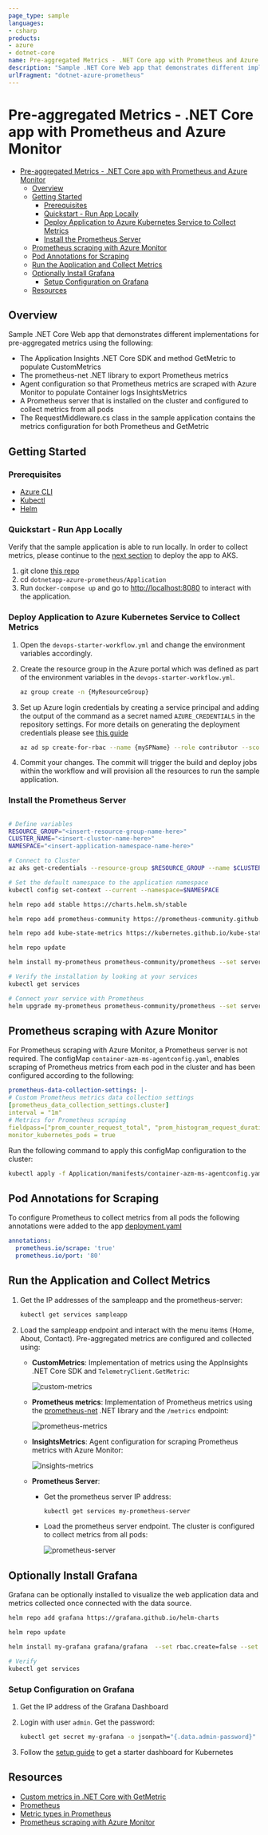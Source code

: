```yaml
---
page_type: sample
languages:
- csharp
products:
- azure
- dotnet-core
name: Pre-aggregated Metrics - .NET Core app with Prometheus and Azure Monitor
description: "Sample .NET Core Web app that demonstrates different implementations for pre-aggregated metrics"
urlFragment: "dotnet-azure-prometheus"
---
```

# Pre-aggregated Metrics - .NET Core app with Prometheus and Azure Monitor

- [Pre-aggregated Metrics - .NET Core app with Prometheus and Azure Monitor](#pre-aggregated-metrics---net-core-app-with-prometheus-and-azure-monitor)
  - [Overview](#overview)
  - [Getting Started](#getting-started)
    - [Prerequisites](#prerequisites)
    - [Quickstart - Run App Locally](#quickstart---run-app-locally)
    - [Deploy Application to Azure Kubernetes Service to Collect Metrics](#deploy-application-to-azure-kubernetes-service-to-collect-metrics)
    - [Install the Prometheus Server](#install-the-prometheus-server)
  - [Prometheus scraping with Azure Monitor](#prometheus-scraping-with-azure-monitor)
  - [Pod Annotations for Scraping](#pod-annotations-for-scraping)
  - [Run the Application and Collect Metrics](#run-the-application-and-collect-metrics)
  - [Optionally Install Grafana](#optionally-install-grafana)
    - [Setup Configuration on Grafana](#setup-configuration-on-grafana)
  - [Resources](#resources)

## Overview

Sample .NET Core Web app that demonstrates different implementations for pre-aggregated metrics using the following:

- The Application Insights .NET Core SDK and method GetMetric to populate CustomMetrics
- The prometheus-net .NET library to export Prometheus metrics
- Agent configuration so that Prometheus metrics are scraped with Azure Monitor to populate Container logs InsightsMetrics
- A Prometheus server that is installed on the cluster and configured to collect metrics from all pods
- The RequestMiddleware.cs class in the sample application contains the metrics configuration for both Prometheus and GetMetric

## Getting Started

### Prerequisites

- [Azure CLI](https://docs.microsoft.com/en-us/cli/azure/install-azure-cli?view=azure-cli-latest)
- [Kubectl](https://kubernetes.io/docs/tasks/tools/install-kubectl/)
- [Helm](https://helm.sh/docs/intro/install/)

### Quickstart - Run App Locally

Verify that the sample application is able to run locally. In order to collect metrics, please continue to the [next section](#deploy-application-to-azure-kubernetes-service-to-collect-metrics) to deploy the app to AKS.

1. git clone [this repo](https://github.com/Azure-Samples/dotnetapp-azure-prometheus/)
2. cd `dotnetapp-azure-prometheus/Application`
3. Run `docker-compose up` and go to <http://localhost:8080> to interact with the application.

### Deploy Application to Azure Kubernetes Service to Collect Metrics

1. Open the `devops-starter-workflow.yml` and change the environment variables accordingly.
2. Create the resource group in the Azure portal which was defined as part of the environment variables in the `devops-starter-workflow.yml`.

    ```bash
    az group create -n {MyResourceGroup}
    ```

3. Set up Azure login credentials by creating a service principal and adding the output of the command as a secret named `AZURE_CREDENTIALS` in the repository settings. For more details on generating the deployment credentials please see [this guide](https://docs.microsoft.com/en-us/azure/azure-resource-manager/templates/deploy-github-actions#generate-deployment-credentials)

    ```bash
    az ad sp create-for-rbac --name {mySPName} --role contributor --scopes /subscriptions/{subscription-id}/resourceGroups/{MyResourceGroup} --sdk-auth
    ```

4. Commit your changes. The commit will trigger the build and deploy jobs within the workflow and will provision all the resources to run the sample application.

### Install the Prometheus Server

```bash

# Define variables
RESOURCE_GROUP="<insert-resource-group-name-here>"
CLUSTER_NAME="<insert-cluster-name-here>"
NAMESPACE="<insert-application-namespace-name-here>"

# Connect to Cluster
az aks get-credentials --resource-group $RESOURCE_GROUP --name $CLUSTER_NAME

# Set the default namespace to the application namespace
kubectl config set-context --current --namespace=$NAMESPACE

helm repo add stable https://charts.helm.sh/stable 

helm repo add prometheus-community https://prometheus-community.github.io/helm-charts

helm repo add kube-state-metrics https://kubernetes.github.io/kube-state-metrics

helm repo update

helm install my-prometheus prometheus-community/prometheus --set server.service.type=LoadBalancer --set rbac.create=false

# Verify the installation by looking at your services 
kubectl get services

# Connect your service with Prometheus 
helm upgrade my-prometheus prometheus-community/prometheus --set server.service.type=LoadBalancer --set rbac.create=false -f Application/manifests/prometheus.values.yaml
```

## Prometheus scraping with Azure Monitor

For Prometheus scraping with Azure Monitor, a Prometheus server is not required. The configMap `container-azm-ms-agentconfig.yaml`, enables scraping of Prometheus metrics from each pod in the cluster and has been configured according to the following:

```yml
prometheus-data-collection-settings: |- 
# Custom Prometheus metrics data collection settings
[prometheus_data_collection_settings.cluster] 
interval = "1m"
# Metrics for Prometheus scraping
fieldpass=["prom_counter_request_total", "prom_histogram_request_duration", "prom_summary_memory", "prom_gauge_memory"]
monitor_kubernetes_pods = true 
```

Run the following command to apply this configMap configuration to the cluster:

```bash
kubectl apply -f Application/manifests/container-azm-ms-agentconfig.yaml
```

## Pod Annotations for Scraping

To configure Prometheus to collect metrics from all pods the following annotations were added to the app [deployment.yaml](Application/charts/sampleapp/templates/deployment.yaml)

```yml
annotations:
  prometheus.io/scrape: 'true'
  prometheus.io/port: '80'
```

## Run the Application and Collect Metrics

1. Get the IP addresses of the sampleapp and the prometheus-server:

    ```bash
    kubectl get services sampleapp
    ```

2. Load the sampleapp endpoint and interact with the menu items (Home, About, Contact). Pre-aggregated metrics are configured and collected using:

    - **CustomMetrics**: Implementation of metrics using the AppInsights .NET Core SDK and `TelemetryClient.GetMetric`:

      ![custom-metrics](./assets/custom-metrics.png)

    - **Prometheus metrics**: Implementation of Prometheus metrics using the [prometheus-net](https://github.com/prometheus-net/prometheus-net) .NET library and the `/metrics` endpoint:

      ![prometheus-metrics](./assets/prometheus-metrics.png)

    - **InsightsMetrics**: Agent configuration for scraping Prometheus metrics with Azure Monitor:

      ![insights-metrics](./assets/insights-metrics.png)

    - **Prometheus Server**:
      - Get the prometheus server IP address:

        ```bash
        kubectl get services my-prometheus-server
        ```

      - Load the prometheus server endpoint. The cluster is configured to collect metrics from all pods:

        ![prometheus-server](./assets/prometheus-server.png)

## Optionally Install Grafana

Grafana can be optionally installed to visualize the web application data and metrics collected once connected with the data source.

```bash
helm repo add grafana https://grafana.github.io/helm-charts

helm repo update 

helm install my-grafana grafana/grafana  --set rbac.create=false --set service.type=LoadBalancer  --set persistence.enabled=true

# Verify
kubectl get services 

```

### Setup Configuration on Grafana

1. Get the IP address of the Grafana Dashboard
2. Login with user `admin`. Get the password:

    ```bash
    kubectl get secret my-grafana -o jsonpath="{.data.admin-password}" | base64 --decode ; echo
    ```

3. Follow the [setup guide](https://medium.com/faun/monitoring-with-prometheus-and-grafana-in-kubernetes-42727866562c) to get a starter dashboard for Kubernetes

## Resources

- [Custom metrics in .NET Core with GetMetric](https://docs.microsoft.com/en-us/azure/azure-monitor/app/get-metric)
- [Prometheus](https://prometheus.io/docs/prometheus/latest/)
- [Metric types in Prometheus](https://prometheus.io/docs/concepts/metric_types)
- [Prometheus scraping with Azure Monitor](https://docs.microsoft.com/en-us/azure/azure-monitor/containers/container-insights-prometheus-integration#query-prometheus-metrics-data)
